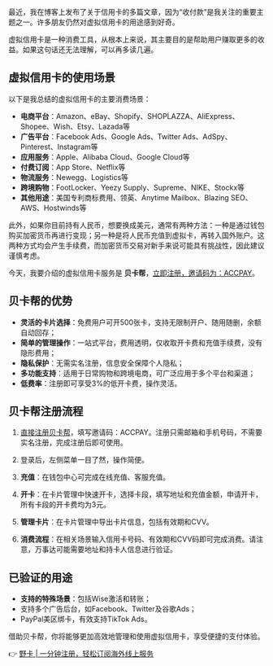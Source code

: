 最近，我在博客上发布了关于信用卡的多篇文章，因为“收付款”是我关注的重要主题之一。许多朋友仍然对虚拟信用卡的用途感到好奇。

虚拟信用卡是一种消费工具，从根本上来说，其主要目的是帮助用户赚取更多的收益。如果这句话还无法理解，可以再多读几遍。

## 虚拟信用卡的使用场景

以下是我总结的虚拟信用卡的主要消费场景：

- **电商平台**：Amazon、eBay、Shopify、SHOPLAZZA、AliExpress、Shopee、Wish、Etsy、Lazada等
- **广告平台**：Facebook Ads、Google Ads、Twitter Ads、AdSpy、Pinterest、Instagram等
- **应用服务**：Apple、Alibaba Cloud、Google Cloud等
- **付费订阅**：App Store、Netflix等
- **物流服务**：Newegg、Logistics等
- **跨境购物**：FootLocker、Yeezy Supply、Supreme、NIKE、Stockx等
- **其他用途**：美国专利商标费用、领英、Anytime Mailbox、Blazing SEO、AWS、Hostwinds等

此外，如果你目前持有人民币，想要换成美元，通常有两种方法：一种是通过钱包购买加密货币再进行变现；另一种是将人民币充值到虚拟卡，再转入国外账户。这两种方式均会产生手续费，而加密货币交易对新手来说可能具有挑战性，因此建议谨慎考虑。

今天，我要介绍的虚拟信用卡服务是 **贝卡帮**，[立即注册，邀请码为：ACCPAY](https://bit.ly/bewildcard)。

## 贝卡帮的优势

- **灵活的卡片选择**：免费用户可开500张卡，支持无限制开户、随用随删，余额自动回存；
- **简单的管理操作**：一站式平台，费用透明，仅收取开卡费和充值手续费，没有隐形费用；
- **隐私保护**：无需实名注册，信息安全保障个人隐私；
- **多功能支持**：适用于日常购物和跨境电商，可广泛应用于多个平台和渠道；
- **低费率**：注册即可享受3%的低开卡费，操作灵活。

## 贝卡帮注册流程

1. [直接注册贝卡帮](https://bit.ly/bewildcard)，填写邀请码：ACCPAY。注册只需邮箱和手机号码，不需要实名注册，完成注册后即可使用。

2. 登录后，左侧菜单一目了然，操作简便。

3. **充值**：在钱包中心可完成在线充值、客服充值。

4. **开卡**：在卡片管理中快速开卡，选择卡段，填写地址和充值金额，申请开卡，所有卡段的开卡费均为3元。

5. **管理卡片**：在卡片管理中导出卡片信息，包括有效期和CVV。

6. **消费流程**：在相关场景输入信用卡号码、有效期和CVV码即可完成消费。请注意，万事达可能需要地址和持卡人信息进行验证。

## 已验证的用途

- **支持的特殊场景**：包括Wise激活和转账；
- 支持多个广告后台，如Facebook、Twitter及谷歌Ads；
- PayPal美区绑卡，有效支持TikTok Ads。

借助贝卡帮，你将能够更加高效地管理和使用虚拟信用卡，享受便捷的支付体验。

👉 [野卡 | 一分钟注册，轻松订阅海外线上服务](https://bit.ly/bewildcard)